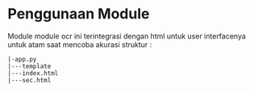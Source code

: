 # Penggunaan Module

Module module ocr ini terintegrasi dengan html untuk user interfacenya untuk atam saat mencoba akurasi 
struktur :
```
|-app.py 
|---template
|---index.html
|---sec.html
```
